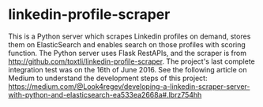 # linkedin-profile-scraper
This is a Python server which scrapes Linkedin profiles on demand, stores them on ElasticSearch and enables search on those profiles with scoring function.
The Python server uses Flask RestAPIs, and the scraper is from http://github.com/toxtli/linkedin-profile-scraper.
The project's last complete integration test was on the 16th of June 2016.
See the following article on Medium to understand the development steps of this project:
https://medium.com/@Look4regev/developing-a-linkedin-scraper-server-with-python-and-elasticsearch-ea533ea2668a#.lbrz754hh